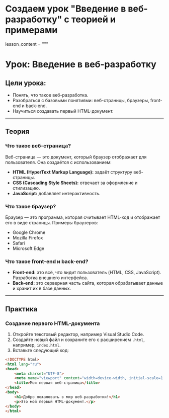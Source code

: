 # Создаем урок "Введение в веб-разработку" с теорией и примерами

lesson_content = """
# Урок: Введение в веб-разработку

## Цели урока:
- Понять, что такое веб-разработка.
- Разобраться с базовыми понятиями: веб-страницы, браузеры, front-end и back-end.
- Научиться создавать первый HTML-документ.

---

## Теория

### Что такое веб-страница?
Веб-страница — это документ, который браузер отображает для пользователя. Она создаётся с использованием:
- **HTML (HyperText Markup Language):** задаёт структуру веб-страницы.
- **CSS (Cascading Style Sheets):** отвечает за оформление и стилизацию.
- **JavaScript:** добавляет интерактивность.

### Что такое браузер?
Браузер — это программа, которая считывает HTML-код и отображает его в виде страницы. Примеры браузеров:
- Google Chrome
- Mozilla Firefox
- Safari
- Microsoft Edge

### Что такое front-end и back-end?
- **Front-end:** это всё, что видит пользователь (HTML, CSS, JavaScript). Разработка внешнего интерфейса.
- **Back-end:** это серверная часть сайта, которая обрабатывает данные и хранит их в базе данных.

---

## Практика

### Создание первого HTML-документа

1. Откройте текстовый редактор, например Visual Studio Code.
2. Создайте новый файл и сохраните его с расширением `.html`, например, `index.html`.
3. Вставьте следующий код:

```html
<!DOCTYPE html>
<html lang="ru">
<head>
    <meta charset="UTF-8">
    <meta name="viewport" content="width=device-width, initial-scale=1.0">
    <title>Моя первая веб-страница</title>
</head>
<body>
    <h1>Добро пожаловать в мир веб-разработки!</h1>
    <p>Это мой первый HTML-документ.</p>
</body>
</html>
